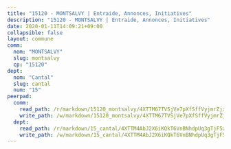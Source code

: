 ```yaml
---
title: "15120 - MONTSALVY | Entraide, Annonces, Initiatives"
description: "15120 - MONTSALVY | Entraide, Annonces, Initiatives"
date: 2020-01-11T14:09:21+09:00
collapsible: false
layout: commune
comm:
  nom: "MONTSALVY"
  slug: montsalvy
  cp: "15120"
dept:
  nom: "Cantal"
  slug: cantal
  num: "15"
peerpad:
  comm:
    read_path: /r/markdown/15120_montsalvy/4XTTM67TVSjVe7pXfSffVyjmrZjx2ocCkMuTE9BFcSh25FBWn
    write_path: /w/markdown/15120_montsalvy/4XTTM67TVSjVe7pXfSffVyjmrZjx2ocCkMuTE9BFcSh25FBWn-K3TgUwm7Xu6Zb95bpQn6R7gPXM4JCmtH3iwJKFUUpd61deryrC22jiqrJHxcRngGTF6hDZU1iYgXCKkoLLV7tYYouxrDqRhXnH3NL2SdL2GWeFCDNa7cJ91uQXsrcgnReG3TogXY
  dept:
    read_path: /r/markdown/15_cantal/4XTTM4AbJ2X6iKQkT6VnBNhdpUq3gTjF5xvzeLXgyMbip7oZi
    write_path: /w/markdown/15_cantal/4XTTM4AbJ2X6iKQkT6VnBNhdpUq3gTjF5xvzeLXgyMbip7oZi-K3TgUzLxcVoV3Spfk4WRRT7ns4FZHP5DRn3T5Xt1HAMNkCgdMWpswwmyZFy1f4TzqjHqM6bwRLmH4WDVWsNZdM34scPnnmiNG41mKcAmEspoSpDYQr7FHqoFAfy15CJrkSEmsoqS
---
```


